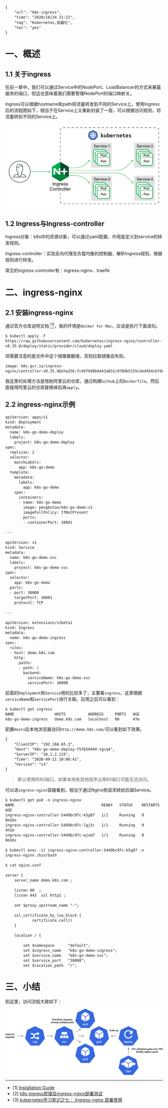 ```
{
    "url": "k8s-ingress",
    "time": "2020/10/24 21:21",
    "tag": "Kubernetes,容器化",
    "toc": "yes"
}
```



# 一、概述

## 1.1 关于ingress

在前一章中，我们可以通过Service中的NodePort、LoadBalancer的方式来暴露服务的端口，但这也意味着我们需要管理NodePort的端口映射关。

Ingress可以根据hostname和path将流量转发到不同的Service上。使用Ingress后的流程图如下，相当于在Service上又重新封装了一层，可以根据访问规则，将流量转到不同的Service上。

![](../../static/uploads/k8s-ingress.png)

## 1.2 Ingress与Ingress-controller

Ingress对象：k8s中的资源对象，可以通过yaml配置，作用是定义到service的转发规则。

Ingress-controller：实现反向代理及负载均衡的控制器，解析Ingress规则，根据规则进行转发。

常见的ingress-controller有：ingress-nginx、traefik

# 二、ingress-nginx

## 2.1 安装ingress-nginx

通过官方仓库说明文档 [<sup>[1]</sup>](#refer)，我的环境是`Docker for Mac`，应该是执行下面语句。

```
$ kubectl apply -f https://raw.githubusercontent.com/kubernetes/ingress-nginx/controller-v0.35.0/deploy/static/provider/cloud/deploy.yaml
```

但需要注意的是文件中这个镜像要翻墙，否则拉取镜像会失败。

```
image: k8s.gcr.io/ingress-nginx/controller:v0.35.0@sha256:fc4979d8b8443a831c9789b5155cded454cb7de737a8b727bc2ba0106d2eae8b
```

我这里的处理方法是借助阿里云的仓库，通过构建`Github`上的`Dockerfile`。然后直接用阿里云的仓库替换掉后再`apply`。

## 2.2 ingress-nginx示例

```
apiVersion: apps/v1
kind: Deployment
metadata:
  name: k8s-go-demo-deploy
  labels:
    project: k8s-go-demo-deploy
spec:
  replicas: 2
  selector:
    matchLabels:
      app: k8s-go-demo
  template:
    metadata:
      labels:
        app: k8s-go-demo
    spec:
      containers:
      - name: k8s-go-demo
        image: pengbotao/k8s-go-demo:v1
        imagePullPolicy: IfNotPresent
        ports:
        - containerPort: 38001

---

apiVersion: v1
kind: Service
metadata:
  name: k8s-go-demo-svc
  labels:
    project: k8s-go-demo-svc
spec:
  selector:
    app: k8s-go-demo
  ports:
  - port: 38000
    targetPort: 38001
    protocol: TCP

--- 

apiVersion: extensions/v1beta1
kind: Ingress
metadata:
  name: k8s-go-demo-ingress
spec:
  rules:
  - host: demo.k8s.com
    http:
      paths:
      - path: /
        backend:
          serviceName: k8s-go-demo-svc
          servicePort: 38000
```

前面的`Deployment`和`Service`用的比较多了，主要看`ingress`，这里根据`serviceName`和`servicePort`进行关联。应用之后可以看到：

```
$ kubectl get ingress
NAME                  HOSTS          ADDRESS     PORTS   AGE
k8s-go-demo-ingress   demo.k8s.com   localhost   80      47m
```

配置`Hosts`后本地浏览器访问`http://demo.k8s.com/`可以看到如下效果。

```
{
    "ClientIP": "192.168.65.3",
    "Host": "k8s-go-demo-deploy-f5fb59494-tgcq4",
    "ServerIP": "10.1.2.115",
    "Time": "2020-09-21 10:00:41",
    "Version": "v1"
}
```

> 默认使用的80端口，如果本地有其他程序占用80端口可能无法访问。

可以进`ingress-nginx`容器看到，相当于通过Nginx把请求转给后端Service。

```
$ kubectl get pod -n ingress-nginx
NAME                                       READY   STATUS    RESTARTS   AGE
ingress-nginx-controller-5449bc97c-k5g87   1/1     Running   0          8m16s
ingress-nginx-controller-5449bc97c-lgj5c   1/1     Running   0          4h2m
ingress-nginx-controller-5449bc97c-wjxm7   1/1     Running   0          8m16s

$ kubectl exec -it ingress-nginx-controller-5449bc97c-k5g87 -n ingress-nginx /bin/bash

$ cat nginx.conf

server {
    server_name demo.k8s.com ;

    listen 80  ;
    listen 443  ssl http2 ;

    set $proxy_upstream_name "-";

    ssl_certificate_by_lua_block {
            certificate.call()
    }

    location / {

        set $namespace      "default";
        set $ingress_name   "k8s-go-demo-ingress";
        set $service_name   "k8s-go-demo-svc";
        set $service_port   "38000";
        set $location_path  "/";

```

# 三、小结

到这里，访问流程大致如下：

![](../../static/uploads/k8s-scaling-out.png)

---

<div id="refer"></div>

- [1] [Installation Guide](https://github.com/kubernetes/ingress-nginx/blob/master/docs/deploy/index.md)
- [2] [k8s ingress原理及ingress-nginx部署测试](https://segmentfault.com/a/1190000019908991)
- [3] [kubernetes学习笔记之七： Ingress-nginx 部署使用](https://www.cnblogs.com/panwenbin-logs/p/9915927.html)